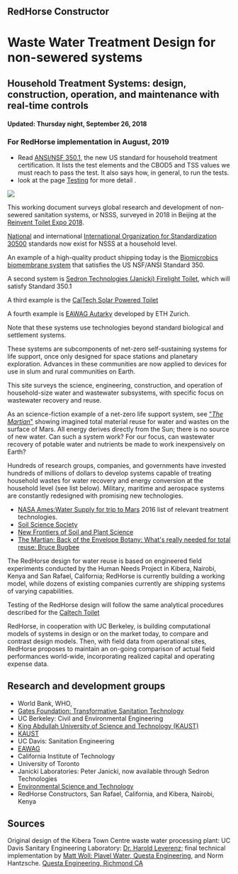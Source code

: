 ## RedHorse Constructor
# Waste Water Treatment Design for non-sewered systems
## Household Treatment Systems: design, construction, operation, and maintenance with real-time controls

#### Updated: Thursday night, September 26, 2018

### For RedHorse implementation in August, 2019
- Read [ANSI/NSF 350.1](https://aspe.org/sites/default/files/webfm/pdfs/NSF.pdf), the new US standard for household treatment certification.  It lists the test elements and the CBOD5 and TSS values we must reach to pass the test.  It also says how, in general, to run the tests.
- look at the page [Testing](./testing.html) for more detail .

<img src="https://circleci.com/gh/jupyter/jupyter-book.svg?style=svg" class="left">

This working document surveys global research and development of non-sewered sanitation systems, or NSSS, surveyed in 2018 in Beijing at the [Reinvent Toilet Expo 2018](https://www.iso.org/news/ref2346.html).

[National](https://aspe.org/sites/default/files/webfm/pdfs/NSF.pdf) and international [International Organization for Standardization 30500](https://www.iso.org/standard/72523.html) standards now exist for NSSS at a household level.

An example of a high-quality product shipping today is the [Biomicrobics biomembrane system](http://biomicrobics.com/products/biobarrier-membrane-bioreactor-mbr/) that satisfies the US NSF/ANSI Standard 350.

A second system is [Sedron Technologies (Janicki) Firelight Toilet](https://www.sedron.com/firelight-toilet/), which will satisfy Standard 350.1

A third example is the [CalTech Solar Powered Toilet](https://www.youtube.com/watch?gl=US&hl=en&client=mv-google&v=eVQaMsvBLb8&nomobile=1)

A fourth example is [EAWAG Autarky](https://www.eawag.ch/en/research/humanwelfare/wastewater/projekte/autarky/) developed by ETH Zurich.

Note that these systems use technologies beyond standard biological and settlement systems.

These systems are subcomponents of net-zero self-sustaining systems for life support, once only designed for space stations and planetary exploration.  Advances in these communities are now applied to devices for use in slum and rural communities on Earth.

This site surveys the science, engineering, construction, and operation of household-size water and wastewater subsystems, with specific focus on wastewater recovery and reuse.

As an science-fiction example of a net-zero life support system, see ["_The Martian_"](https://www.youtube.com/watch?v=ej3ioOneTy8) showing imagined total material reuse for water and wastes on the surface of Mars. All energy derives directly from the Sun; there is no source of new water. Can such a system work?  For our focus, can wastewater recovery of potable water and nutrients be made to work inexpensively on Earth?

Hundreds of research groups, companies, and governments have invested hundreds of millions of dollars to develop systems capable of treating household wastes for water recovery and energy conversion at the household level (see list below). Military, maritime and aerospace systems are constantly redesigned with promising new technologies.

- [NASA Ames:Water Supply for trip to Mars](https://ntrs.nasa.gov/archive/nasa/casi.ntrs.nasa.gov/20160014539.pdf) 2016 list of relevant treatment technologies.
- [Soil Science Society](https://www.soils.org/newsroom/releases/2015/1005/707/)
- [New Frontiers of Soil and Plant Science](https://scisoc.confex.com/scisoc/2016am/webprogram/Session16099.html)
- [The Martian: Back of the Envelope Botany: What's really needed for total reuse: Bruce Bugbee](https://scisoc.confex.com/scisoc/2016am/videogateway.cgi/id/27876?recordingid=27876)



The RedHorse design for water reuse is based on engineered field experiments conducted by the Human Needs Project in Kibera, Nairobi, Kenya and San Rafael, California; RedHorse is currently building a working model, while dozens of existing companies currently are shipping systems of varying capabilities.

Testing of the RedHorse design will follow the same analytical procedures described for the [Caltech Toilet](https://pubs.rsc.org/en/content/articlehtml/2018/ew/c8ew00209f)

RedHorse, in cooperation with UC Berkeley, is building computational models of systems in design or on the market today, to compare and contrast design models. Then, with field data from operational sites, RedHorse proposes to maintain an on-going comparison of actual field performances world-wide, incorporating realized capital and operating expense data.




## Research and development groups
- World Bank, WHO,
- [Gates Foundation: Transformative Sanitation Technology ](https://techdirectory.stepsforsanitation.org/)
- UC Berkeley: Civil and Environmental Engineering
- [King Abdullah University of Science and Technology (KAUST)](https://sites.google.com/site/pyhonglab/)
- [KAUST](https://wdrc.kaust.edu.sa/Pages/Research-1.aspx)
- UC Davis: Sanitation Engineering
- [EAWAG](http://www.bluediversiontoilet.com/)
- California Institute of Technology
- University of Toronto
- Janicki Laboratories: Peter Janicki, now available through Sedron Technologies
- [Environmental Science and Technology](https://pubs.acs.org/page/esthag/editors.html)
- RedHorse Constructors, San Rafael, California, and Kibera, Nairobi, Kenya



## Sources

Original design of the Kibera Town Centre waste water processing plant: UC Davis Sanitary Engineering Laboratory:
[Dr. Harold Leverenz](https://www.linkedin.com/in/harold-leverenz-a0ba635/);
final technical implementation by [Matt Woll: Plavel Water, Questa Engineering](https://www.linkedin.com/in/matt-woll-264a6828/), and Norm Hantzsche. [Questa Engineering, Richmond CA](https://www.questaec.com)
